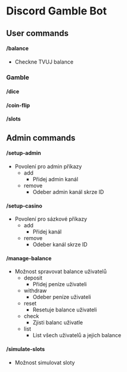 # Discord Gamble Bot

## User commands

#### /balance

- Checkne TVUJ balance

### Gamble

#### /dice

#### /coin-flip

#### /slots

## Admin commands

#### /setup-admin

- Povolení pro admin příkazy
  - add
    - Přidej admin kanál
  - remove
    - Odeber admin kanál skrze ID

#### /setup-casino

- Povolení pro sázkové příkazy
  - add
    - Přidej kanál
  - remove
    - Odeber kanál skrze ID

#### /manage-balance

- Možnost spravovat balance uživatelů
  - deposit
    - Přidej peníze uživateli
  - withdraw
    - Odeber peníze uživateli
  - reset
    - Resetuje balance uživateli
  - check
    - Zjisti balanc uživatle
  - list
    - List všech uživatelů a jejich balance

#### /simulate-slots

- Možnost simulovat sloty
